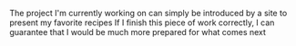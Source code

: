 The project I'm currently working on can simply be introduced by a site to present my favorite recipes
If I finish this piece of work correctly, I can guarantee that I would be much more prepared for what comes next
